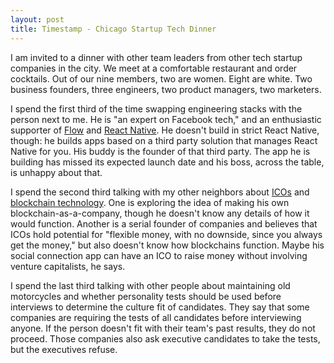 ```yaml
---
layout: post
title: Timestamp - Chicago Startup Tech Dinner
---
```


I am invited to a dinner with other team leaders from other tech startup companies in the city. We meet at a comfortable restaurant and order cocktails. Out of our nine members, two are women. Eight are white. Two business founders, three engineers, two product managers, two marketers.

I spend the first third of the time swapping engineering stacks with the person next to me. He is "an expert on Facebook tech," and an enthusiastic supporter of [Flow][0] and [React Native][1]. He doesn't build in strict React Native, though: he builds apps based on a third party solution that manages React Native for you. His buddy is the founder of that third party. The app he is building has missed its expected launch date and his boss, across the table, is unhappy about that.

I spend the second third talking with my other neighbors about [ICOs][2] and [blockchain technology][3]. One is exploring the idea of making his own blockchain-as-a-company, though he doesn't know any details of how it would function. Another is a serial founder of companies and believes that ICOs hold potential for "flexible money, with no downside, since you always get the money," but also doesn't know how blockchains function. Maybe his social connection app can have an ICO to raise money without involving venture capitalists, he says.

I spend the last third talking with other people about maintaining old motorcycles and whether personality tests should be used before interviews to determine the culture fit of candidates. They say that some companies are requiring the tests of all candidates before interviewing anyone. If the person doesn't fit with their team's past results, they do not proceed. Those companies also ask executive candidates to take the tests, but the executives refuse.

[0]: https://flow.org
[1]: https://facebook.github.io/react-native/
[2]: https://en.m.wikipedia.org/wiki/Initial_coin_offering
[3]: https://en.m.wikipedia.org/wiki/Blockchain
